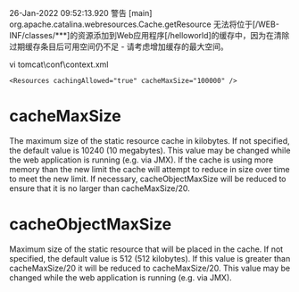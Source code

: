 26-Jan-2022 09:52:13.920 警告 [main] org.apache.catalina.webresources.Cache.getResource 无法将位于[/WEB-INF/classes/***]的资源添加到Web应用程序[/helloworld]的缓存中，因为在清除过期缓存条目后可用空间仍不足 - 请考虑增加缓存的最大空间。

vi tomcat\conf\context.xml
```
<Resources cachingAllowed="true" cacheMaxSize="100000" />
```

# cacheMaxSize	
The maximum size of the static resource cache in kilobytes. If not specified, the default value is 10240 (10 megabytes). This value may be changed while the web application is running (e.g. via JMX). If the cache is using more memory than the new limit the cache will attempt to reduce in size over time to meet the new limit. If necessary, cacheObjectMaxSize will be reduced to ensure that it is no larger than cacheMaxSize/20.

# cacheObjectMaxSize	
Maximum size of the static resource that will be placed in the cache. If not specified, the default value is 512 (512 kilobytes). If this value is greater than cacheMaxSize/20 it will be reduced to cacheMaxSize/20. This value may be changed while the web application is running (e.g. via JMX).
